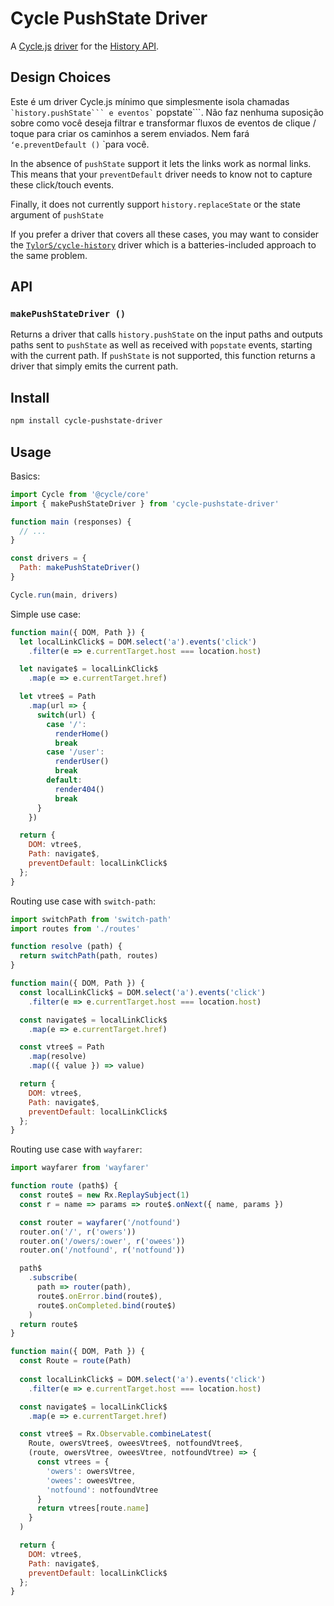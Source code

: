 
# Cycle PushState Driver

A [Cycle.js](http://cycle.js.org) [driver](http://cycle.js.org/drivers.html) for the [History API](https://developer.mozilla.org/en-US/docs/Web/API/History_API).

## Design Choices

Este é um driver Cycle.js mínimo que simplesmente isola chamadas `` `history.pushState``` e eventos` `` popstate```. Não faz nenhuma suposição sobre como você deseja filtrar e transformar fluxos de eventos de clique / toque para criar os caminhos a serem enviados. Nem fará `` ʻe.preventDefault () `` `para você.

In the absence of ``pushState`` support it lets the links work as normal links. This means that your ```preventDefault``` driver needs to know not to capture these click/touch events.

Finally, it does not currently support ```history.replaceState``` or the state argument of ```pushState```

If you prefer a driver that covers all these cases, you may want to consider the [```TylorS/cycle-history```](https://github.com/TylorS/cycle-history) driver which is a batteries-included approach to the same problem.

## API

### ```makePushStateDriver ()```

Returns a driver that calls ```history.pushState``` on the input paths and outputs paths sent to ```pushState``` as well as received with ```popstate``` events, starting with the current path. If ```pushState``` is not supported, this function returns a driver that simply emits the current path.

## Install

```sh
npm install cycle-pushstate-driver
```

## Usage

Basics:

```js
import Cycle from '@cycle/core'
import { makePushStateDriver } from 'cycle-pushstate-driver'

function main (responses) {
  // ...
}

const drivers = {
  Path: makePushStateDriver()
}

Cycle.run(main, drivers)
```

Simple use case:

```js
function main({ DOM, Path }) {
  let localLinkClick$ = DOM.select('a').events('click')
    .filter(e => e.currentTarget.host === location.host)

  let navigate$ = localLinkClick$
    .map(e => e.currentTarget.href)

  let vtree$ = Path
    .map(url => {
      switch(url) {
        case '/':
          renderHome()
          break
        case '/user':
          renderUser()
          break
        default:
          render404()
          break
      }
    })

  return {
    DOM: vtree$,
    Path: navigate$,
    preventDefault: localLinkClick$
  };
}
```

Routing use case with ```switch-path```:

```js
import switchPath from 'switch-path'
import routes from './routes'

function resolve (path) {
  return switchPath(path, routes)
}

function main({ DOM, Path }) {
  const localLinkClick$ = DOM.select('a').events('click')
    .filter(e => e.currentTarget.host === location.host)

  const navigate$ = localLinkClick$
    .map(e => e.currentTarget.href)

  const vtree$ = Path
    .map(resolve)
    .map(({ value }) => value)

  return {
    DOM: vtree$,
    Path: navigate$,
    preventDefault: localLinkClick$
  };
}
```

Routing use case with ```wayfarer```:
```js
import wayfarer from 'wayfarer'

function route (path$) {
  const route$ = new Rx.ReplaySubject(1)
  const r = name => params => route$.onNext({ name, params })

  const router = wayfarer('/notfound')
  router.on('/', r('owers'))
  router.on('/owers/:ower', r('owees'))
  router.on('/notfound', r('notfound'))

  path$
    .subscribe(
      path => router(path),
      route$.onError.bind(route$),
      route$.onCompleted.bind(route$)
    )
  return route$
}

function main({ DOM, Path }) {
  const Route = route(Path)
  
  const localLinkClick$ = DOM.select('a').events('click')
    .filter(e => e.currentTarget.host === location.host)

  const navigate$ = localLinkClick$
    .map(e => e.currentTarget.href)

  const vtree$ = Rx.Observable.combineLatest(
    Route, owersVtree$, oweesVtree$, notfoundVtree$,
    (route, owersVtree, oweesVtree, notfoundVtree) => {
      const vtrees = {
        'owers': owersVtree,
        'owees': oweesVtree,
        'notfound': notfoundVtree
      }
      return vtrees[route.name]
    }
  )

  return {
    DOM: vtree$,
    Path: navigate$,
    preventDefault: localLinkClick$
  };
}
```
